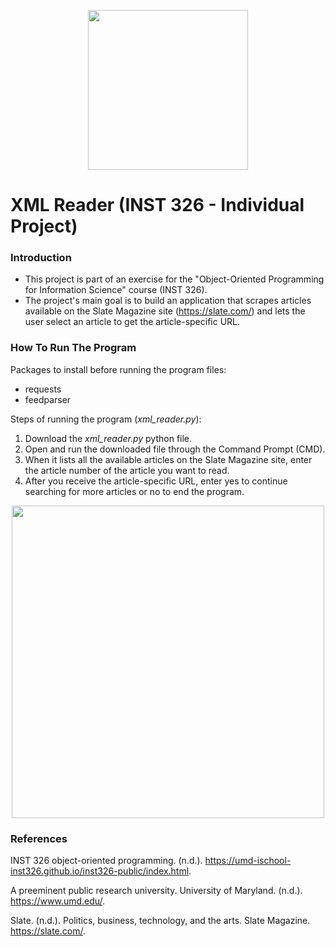 <p align="center">
  <img width="256" height="256" src="https://pbs.twimg.com/profile_images/998978256077402112/OMvHnltG_400x400.jpg">
</p>

# XML Reader (INST 326 - Individual Project)

### Introduction
- This project is part of an exercise for the "Object-Oriented Programming for Information Science" course (INST 326).
- The project's main goal is to build an application that scrapes articles available on the Slate Magazine site (https://slate.com/) and lets the user select an article to get the article-specific URL.

### How To Run The Program

Packages to install before running the program files:
- requests
- feedparser

Steps of running the program (_xml_reader.py_):
1. Download the _xml_reader.py_ python file. 
2. Open and run the downloaded file through the Command Prompt (CMD).
3. When it lists all the available articles on the Slate Magazine site, enter the article number of the article you want to read.
4. After you receive the article-specific URL, enter yes to continue searching for more articles or no to end the program.

<p align="center">
  <img width="500" height="500" src="https://www.fsp.org/wp-content/uploads/2017/09/slate.jpeg">
</p>

### References

INST 326 object-oriented programming. (n.d.). https://umd-ischool-inst326.github.io/inst326-public/index.html. 

A preeminent public research university. University of Maryland. (n.d.). https://www.umd.edu/. 

Slate. (n.d.). Politics, business, technology, and the arts. Slate Magazine. https://slate.com/. 
